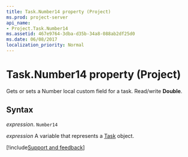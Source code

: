 ```yaml
---
title: Task.Number14 property (Project)
ms.prod: project-server
api_name:
- Project.Task.Number14
ms.assetid: 467e9764-3dba-d35b-34a8-088ab2df25d0
ms.date: 06/08/2017
localization_priority: Normal
---
```



# Task.Number14 property (Project)

Gets or sets a Number local custom field for a task. Read/write  **Double**.


## Syntax

_expression_. `Number14`

_expression_ A variable that represents a [Task](./Project.Task.md) object.

[!include[Support and feedback](~/includes/feedback-boilerplate.md)]